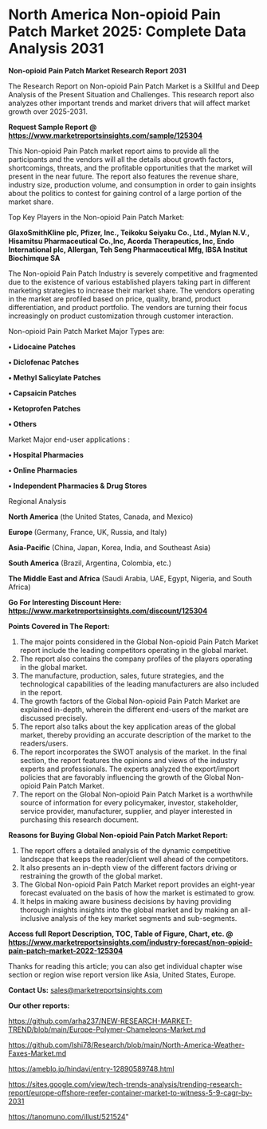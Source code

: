 # North America Non-opioid Pain Patch Market 2025: Complete Data Analysis 2031

<strong>Non-opioid Pain Patch Market Research Report 2031</strong>

The Research Report on Non-opioid Pain Patch Market is a Skillful and Deep Analysis of the Present Situation and Challenges. This research report also analyzes other important trends and market drivers that will affect market growth over 2025-2031.

<strong>Request Sample Report @ <a href=https://www.marketreportsinsights.com/sample/125304>https://www.marketreportsinsights.com/sample/125304</a></strong>

This Non-opioid Pain Patch market report aims to provide all the participants and the vendors will all the details about growth factors, shortcomings, threats, and the profitable opportunities that the market will present in the near future. The report also features the revenue share, industry size, production volume, and consumption in order to gain insights about the politics to contest for gaining control of a large portion of the market share.

Top Key Players in the Non-opioid Pain Patch Market:

<strong>GlaxoSmithKline plc, Pfizer, Inc., Teikoku Seiyaku Co., Ltd., Mylan N.V., Hisamitsu Pharmaceutical Co.,Inc, Acorda Therapeutics, Inc, Endo International plc, Allergan, Teh Seng Pharmaceutical Mfg, IBSA Institut Biochimque SA</strong>

The Non-opioid Pain Patch Industry is severely competitive and fragmented due to the existence of various established players taking part in different marketing strategies to increase their market share. The vendors operating in the market are profiled based on price, quality, brand, product differentiation, and product portfolio. The vendors are turning their focus increasingly on product customization through customer interaction.

Non-opioid Pain Patch Market Major Types are:

<strong>• Lidocaine Patches

• Diclofenac Patches

• Methyl Salicylate Patches

• Capsaicin Patches

• Ketoprofen Patches

• Others</strong>

Market Major end-user applications :

<strong>• Hospital Pharmacies

• Online Pharmacies

• Independent Pharmacies & Drug Stores</strong>

Regional Analysis

</u><strong><b>North America</b></strong> (the United States, Canada, and Mexico)

<strong><b>Europe </b></strong>(Germany, France, UK, Russia, and Italy)

<strong><b>Asia-Pacific</b></strong> (China, Japan, Korea, India, and Southeast Asia)

<strong><b>South America</b></strong> (Brazil, Argentina, Colombia, etc.)

<strong><b>The Middle East and Africa</b></strong> (Saudi Arabia, UAE, Egypt, Nigeria, and South Africa)

<strong>Go For Interesting Discount Here: <a href=https://www.marketreportsinsights.com/discount/125304>https://www.marketreportsinsights.com/discount/125304</a></strong>

<strong>Points Covered in The Report:</strong>
<ol>
  <li>The major points considered in the Global Non-opioid Pain Patch Market report include the leading competitors operating in the global market.</li>
  <li>The report also contains the company profiles of the players operating in the global market.</li>
  <li>The manufacture, production, sales, future strategies, and the technological capabilities of the leading manufacturers are also included in the report.</li>
  <li>The growth factors of the Global Non-opioid Pain Patch Market are explained in-depth, wherein the different end-users of the market are discussed precisely.</li>
  <li>The report also talks about the key application areas of the global market, thereby providing an accurate description of the market to the readers/users.</li>
  <li>The report incorporates the SWOT analysis of the market. In the final section, the report features the opinions and views of the industry experts and professionals. The experts analyzed the export/import policies that are favorably influencing the growth of the Global Non-opioid Pain Patch Market.</li>
  <li>The report on the Global Non-opioid Pain Patch Market is a worthwhile source of information for every policymaker, investor, stakeholder, service provider, manufacturer, supplier, and player interested in purchasing this research document.</li>
</ol>
<strong>Reasons for Buying Global Non-opioid Pain Patch Market Report:</strong>

<ol>
  <li>The report offers a detailed analysis of the dynamic competitive landscape that keeps the reader/client well ahead of the competitors.</li>
  <li>It also presents an in-depth view of the different factors driving or restraining the growth of the global market.</li>
  <li>The Global Non-opioid Pain Patch Market report provides an eight-year forecast evaluated on the basis of how the market is estimated to grow.</li>
  <li>It helps in making aware business decisions by having providing thorough insights insights into the global market and by making an all-inclusive analysis of the key market segments and sub-segments.</li>
</ol>
<strong>Access full Report Description, TOC, Table of Figure, Chart, etc. @ <a href=https://www.marketreportsinsights.com/industry-forecast/non-opioid-pain-patch-market-2022-125304>https://www.marketreportsinsights.com/industry-forecast/non-opioid-pain-patch-market-2022-125304</a></strong>


Thanks for reading this article; you can also get individual chapter wise section or region wise report version like Asia, United States, Europe.

<strong>Contact Us:</strong>
sales@marketreportsinsights.com

<strong>Our other reports:</strong>

<a href=https://github.com/arha237/NEW-RESEARCH-MARKET-TREND/blob/main/Europe-Polymer-Chameleons-Market.md>https://github.com/arha237/NEW-RESEARCH-MARKET-TREND/blob/main/Europe-Polymer-Chameleons-Market.md</a>

<a href=https://github.com/Ishi78/Research/blob/main/North-America-Weather-Faxes-Market.md>https://github.com/Ishi78/Research/blob/main/North-America-Weather-Faxes-Market.md</a>

<a href=https://ameblo.jp/hindavi/entry-12890589748.html>https://ameblo.jp/hindavi/entry-12890589748.html</a>

<a href=https://sites.google.com/view/tech-trends-analysis/trending-research-report/europe-offshore-reefer-container-market-to-witness-5-9-cagr-by-2031>https://sites.google.com/view/tech-trends-analysis/trending-research-report/europe-offshore-reefer-container-market-to-witness-5-9-cagr-by-2031</a>

<a href=https://tanomuno.com/illust/521524>https://tanomuno.com/illust/521524</a>"
